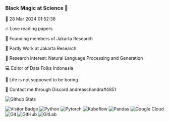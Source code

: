 
### Black Magic at Science 🎩

📅 28 Mar 2024 01:52:38

🔥 Love reading papers

💃 Founding members of Jakarta Research

💼 Partly Work at Jakarta Research

🔎 Research interest: Natural Language Processing and Generation

💻 Editor of Data Folks Indonesia

🤦 Life is not supposed to be boring

💬 Contact me through Discord andreaschandra#4851

![Github Stats](https://github-readme-stats.vercel.app/api?username=andreaschandra&show_icons=true)

![Visitor Badge](https://visitor-badge.laobi.icu/badge?page_id=andreaschandra.andreaschandra)
![Python](https://img.shields.io/badge/-Python-yellow?style=flat-square&logo=Python)
![Pytorch](https://img.shields.io/badge/-Pytorch-pink?style=flat-square&logo=Pytorch)
![Kubeflow](https://img.shields.io/badge/-Kubeflow-blue?style=flat-square&logo=Kubeflow)
![Pandas](https://img.shields.io/badge/-Pandas-purple?style=flat-square&logo=Pandas)
![Google Cloud](https://img.shields.io/badge/Google%20Cloud-black?style=flat-square&logo=google-cloud)
![Git](https://img.shields.io/badge/-Git-black?style=flat-square&logo=git)
![GitHub](https://img.shields.io/badge/-GitHub-181717?style=flat-square&logo=github)
![GitLab](https://img.shields.io/badge/-GitLab-FCA121?style=flat-square&logo=gitlab)

